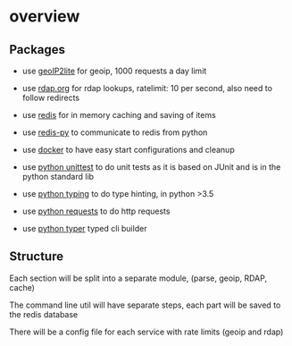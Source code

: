 # overview

## Packages
 - use [geoIP2lite](https://dev.maxmind.com/geoip/geolite2-free-geolocation-data?lang=en) for geoip, 1000 requests a day limit
 - use [rdap.org](https://about.rdap.org/) for rdap lookups, ratelimit: 10 per second, also need to follow redirects


 - use [redis](https://redis.io/) for in memory caching and saving of items
 - use [redis-py](https://github.com/andymccurdy/redis-py) to communicate to redis from python


 - use [docker](https://www.docker.com/) to have easy start configurations and cleanup


 - use [python unittest](https://docs.python.org/3/library/unittest.html) to do unit tests as it is based on JUnit and is in the python standard lib
 - use [python typing](https://docs.python.org/3/library/typing.html) to do type hinting, in python >3.5
 - use [python requests](https://pypi.org/project/requests/) to do http requests
 - use [python typer](https://typer.tiangolo.com/) typed cli builder
## Structure

Each section will be split into a separate module, (parse, geoip, RDAP, cache)

The command line util will have separate steps, each part will be saved to the redis database

There will be a config file for each service with rate limits (geoip and rdap)